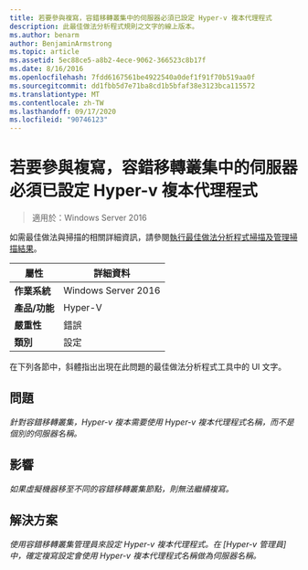 ```yaml
---
title: 若要參與複寫，容錯移轉叢集中的伺服器必須已設定 Hyper-v 複本代理程式
description: 此最佳做法分析程式規則之文字的線上版本。
ms.author: benarm
author: BenjaminArmstrong
ms.topic: article
ms.assetid: 5ec88ce5-a8b2-4ece-9062-366523c8b17f
ms.date: 8/16/2016
ms.openlocfilehash: 7fdd6167561be4922540a0def1f91f70b519aa0f
ms.sourcegitcommit: dd1fbb5d7e71ba8cd1b5bfaf38e3123bca115572
ms.translationtype: MT
ms.contentlocale: zh-TW
ms.lasthandoff: 09/17/2020
ms.locfileid: "90746123"
---
```

# <a name="to-participate-in-replication-servers-in-failover-clusters-must-have-a-hyper-v-replica-broker-configured"></a>若要參與複寫，容錯移轉叢集中的伺服器必須已設定 Hyper-v 複本代理程式

>適用於：Windows Server 2016

如需最佳做法與掃描的相關詳細資訊，請參閱[執行最佳做法分析程式掃描及管理掃描結果](https://go.microsoft.com/fwlink/p/?LinkID=223177)。

|屬性|詳細資料|
|-|-|
|**作業系統**|Windows Server 2016|
|**產品/功能**|Hyper-V|
|**嚴重性**|錯誤|
|**類別**|設定|

在下列各節中，斜體指出出現在此問題的最佳做法分析程式工具中的 UI 文字。

## <a name="issue"></a>問題
*針對容錯移轉叢集，Hyper-v 複本需要使用 Hyper-v 複本代理程式名稱，而不是個別的伺服器名稱。*

## <a name="impact"></a>影響
*如果虛擬機器移至不同的容錯移轉叢集節點，則無法繼續複寫。*

## <a name="resolution"></a>解決方案
*使用容錯移轉叢集管理員來設定 Hyper-v 複本代理程式。在 [Hyper-v 管理員] 中，確定複寫設定會使用 Hyper-v 複本代理程式名稱做為伺服器名稱。*



